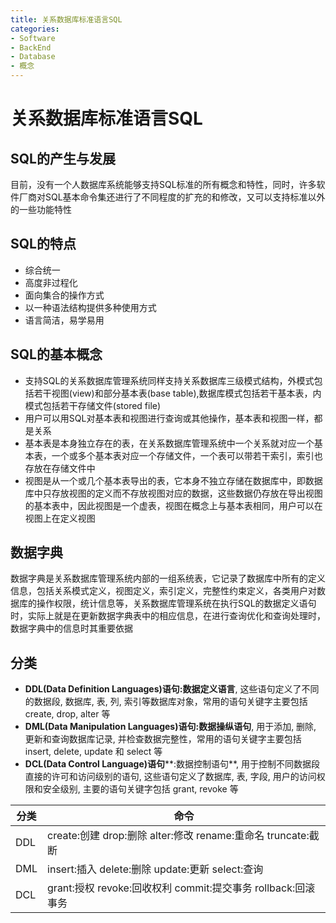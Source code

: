 ```yaml
---
title: 关系数据库标准语言SQL
categories:
- Software
- BackEnd
- Database
- 概念
---
```

# 关系数据库标准语言SQL

## SQL的产生与发展

目前，没有一个人数据库系统能够支持SQL标准的所有概念和特性，同时，许多软件厂商对SQL基本命令集还进行了不同程度的扩充的和修改，又可以支持标准以外的一些功能特性
## SQL的特点

- 综合统一
- 高度非过程化
- 面向集合的操作方式
- 以一种语法结构提供多种使用方式
- 语言简洁，易学易用

## SQL的基本概念

- 支持SQL的关系数据库管理系统同样支持关系数据库三级模式结构，外模式包括若干视图(view)和部分基本表(base table),数据库模式包括若干基本表，内模式包括若干存储文件(stored file)
- 用户可以用SQL对基本表和视图进行查询或其他操作，基本表和视图一样，都是关系
- 基本表是本身独立存在的表，在关系数据库管理系统中一个关系就对应一个基本表，一个或多个基本表对应一个存储文件，一个表可以带若干索引，索引也存放在存储文件中
- 视图是从一个或几个基本表导出的表，它本身不独立存储在数据库中，即数据库中只存放视图的定义而不存放视图对应的数据，这些数据仍存放在导出视图的基本表中，因此视图是一个虚表，视图在概念上与基本表相同，用户可以在视图上在定义视图

## 数据字典

数据字典是关系数据库管理系统内部的一组系统表，它记录了数据库中所有的定义信息，包括关系模式定义，视图定义，索引定义，完整性约束定义，各类用户对数据库的操作权限，统计信息等，关系数据库管理系统在执行SQL的数据定义语句时，实际上就是在更新数据字典表中的相应信息，在进行查询优化和查询处理时，数据字典中的信息时其重要依据

## 分类

- **DDL(Data Definition Languages)**语句**:数据定义语言**, 这些语句定义了不同的数据段, 数据库, 表, 列, 索引等数据库对象，常用的语句关键字主要包括 create, drop, alter 等
- **DML(Data Manipulation Languages)**语句**:数据操纵语句**, 用于添加, 删除, 更新和查询数据库记录, 并检查数据完整性，常用的语句关键字主要包括 insert, delete, update 和 select 等
- **DCL(Data Control Language)语句****:数据控制语句**, 用于控制不同数据段直接的许可和访问级别的语句, 这些语句定义了数据库, 表, 字段, 用户的访问权限和安全级别, 主要的语句关键字包括 grant, revoke 等

| **分类** | **命令**                                                     |
| -------- | ------------------------------------------------------------ |
| DDL      | create:创建 drop:删除 alter:修改 rename:重命名 truncate:截断 |
| DML      | insert:插入 delete:删除 update:更新 select:查询           |
| DCL      | grant:授权 revoke:回收权利 commit:提交事务   rollback:回滚事务 |